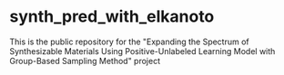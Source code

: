 # synth_pred_with_elkanoto
This is the public repository for the "Expanding the Spectrum of Synthesizable Materials Using Positive-Unlabeled Learning Model with Group-Based Sampling Method" project
